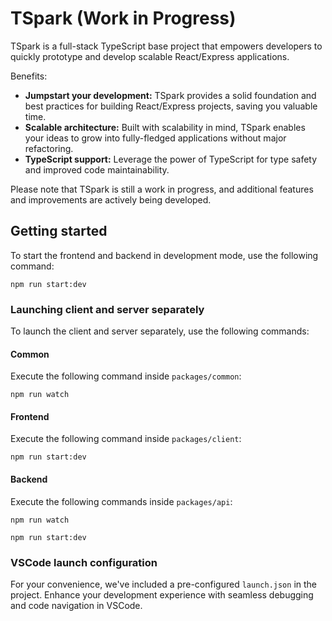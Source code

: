 # TSpark (Work in Progress)

TSpark is a full-stack TypeScript base project that empowers developers to quickly prototype and develop scalable React/Express applications.

Benefits:
- **Jumpstart your development:** TSpark provides a solid foundation and best practices for building React/Express projects, saving you valuable time.
- **Scalable architecture:** Built with scalability in mind, TSpark enables your ideas to grow into fully-fledged applications without major refactoring.
- **TypeScript support:** Leverage the power of TypeScript for type safety and improved code maintainability.
<!-- - **Seamless integration:** Easily integrate additional libraries, APIs, and modules into your project to extend functionality. -->
<!-- - **Community-driven:** Join a thriving community of developers using TSpark, benefiting from ongoing updates and contributions. -->

Please note that TSpark is still a work in progress, and additional features and improvements are actively being developed.

## Getting started

To start the frontend and backend in development mode, use the following command:

```
npm run start:dev
```

### Launching client and server separately

To launch the client and server separately, use the following commands:

#### Common
Execute the following command inside `packages/common`:
```
npm run watch
```

#### Frontend

Execute the following command inside `packages/client`:
```
npm run start:dev
```

#### Backend
Execute the following commands inside `packages/api`:
```
npm run watch
```
```
npm run start:dev
```

### VSCode launch configuration

For your convenience, we've included a pre-configured `launch.json` in the project. Enhance your development experience with seamless debugging and code navigation in VSCode.
